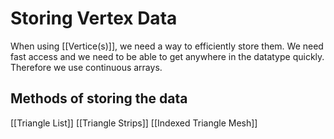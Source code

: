 # Storing Vertex Data
When using [[Vertice(s)]], we need a way to efficiently store them. We need fast access and we need to be able to get anywhere in the datatype quickly. Therefore we use continuous arrays.

## Methods of storing the data
[[Triangle List]]
[[Triangle Strips]]
[[Indexed Triangle Mesh]]